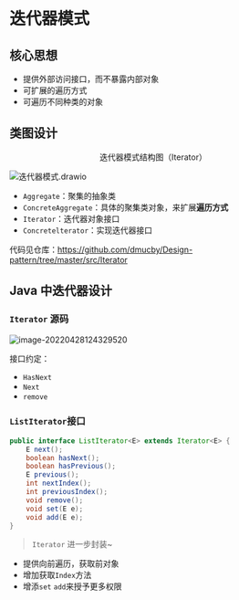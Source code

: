 # 迭代器模式

## 核心思想

* 提供外部访问接口，而不暴露内部对象
* 可扩展的遍历方式
* 可遍历不同种类的对象

## 类图设计

<center>迭代器模式结构图（Iterator）</center>

![迭代器模式.drawio](https://xingqiu-tuchuang-1256524210.cos.ap-shanghai.myqcloud.com/typroa/3046/%E8%BF%AD%E4%BB%A3%E5%99%A8%E6%A8%A1%E5%BC%8F.drawio.png)



* `Aggregate`：聚集的抽象类
* `ConcreteAggregate`：具体的聚集类对象，来扩展**遍历方式**
* `Iterator`：迭代器对象接口
* `Concretelterator`：实现迭代器接口

代码见仓库：https://github.com/dmucby/Design-pattern/tree/master/src/Iterator

## Java 中迭代器设计

### `Iterator` 源码

![image-20220428124329520](https://xingqiu-tuchuang-1256524210.cos.ap-shanghai.myqcloud.com/typroa/3046/image-20220428124329520.png)

接口约定：

* `HasNext`
* `Next`
* `remove`

### `ListIterator`接口

```java
public interface ListIterator<E> extends Iterator<E> {
    E next();
    boolean hasNext();
    boolean hasPrevious();
    E previous();
    int nextIndex();
    int previousIndex();
    void remove();
    void set(E e);
    void add(E e);
}
```

> `Iterator` 进一步封装~

* 提供向前遍历，获取前对象
* 增加获取`Index`方法
* 增添`set` `add`来授予更多权限
